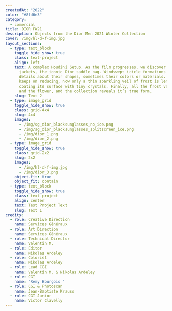```yaml
---
createdAt: "2022"
color: "#8fd6e3"
category:
  - comercial
title: DIOR FW21
description: Objects from the Dior Men 2021 Winter Collection
cover: /img/hl-d-f-img.jpg
layout_sections:
  - type: text_block
    toggle_hide_show: true
    class: text-project
    align: left
    text: A complex Houdini Setup. As the film progresses, we discover bags,
      jackets, the iconic Dior saddle bag. Windswept icicle formations reveal
      details about their shapes, sometimes their colors or materials. The ice
      keeps on reducing, now only a thin sparkling veil of frost is left,
      coating its surface with tiny crystals. Finally, all the frost vanishes,
      and the flower, and the collection reveals it’s true form.
    slug: Text 2
  - type: image_grid
    toggle_hide_show: true
    class: grid-4x4
    slug: 4x4
    images:
      - /img/sg_dior_blacksunglasses_no_ice.png
      - /img/sg_dior_blacksunglasses_splitscreen_ice.png
      - /img/dior_1.png
      - /img/dior_2.png
  - type: image_grid
    toggle_hide_show: true
    class: grid-2x2
    slug: 2x2
    images:
      - /img/hl-d-f-img.jpg
      - /img/dior_3.png
    object-fit: true
    object_fit: contain
  - type: text_block
    toggle_hide_show: true
    class: text-project
    align: center
    text: Test Project Text
    slug: Text 1
credits:
  - role: Creative Direction
    name: Services Généraux
  - role: Art Direction
    name: Services Généraux
  - role: Technical Director
    name: Valentin M.
  - role: Editor
    name: Nikolas Ardeley
  - role: Colorist
    name: Nikolas Ardeley
  - role: Lead CGI
    name: Valentin M. & Nikolas Ardeley
  - role: CGI
    name: "Remy Bourçois "
  - role: CGI & Photoscan
    name: Jean-Baptiste Krauss
  - role: CGI Junior
    name: Victor Clavelly
---
```

